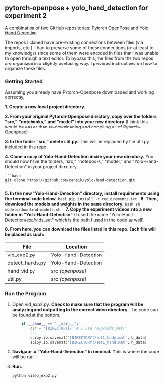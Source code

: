 ## pytorch-openpose + yolo_hand_detection for experiment 2

A combination of two GitHub repositories: [Pytorch OpenPose](https://github.com/Hzzone/pytorch-openpose) and [Yolo Hand Detection](https://github.com/cansik/yolo-hand-detection)

The repos I cloned have pre-existing connections between files (via imports, etc.). I had to preserve some of these connections (or at least to my knowledge) since some of them were encoded in files that I was unable to open through a text editor. To bypass this, the files from the two repos are organized in a slightly confusing way. I provided instructions on how to organize these files.

### Getting Started

Assuming you already have Pytorch-Openpose downloaded and working correctly, 

**1. Create a new local project directory.**

**2. From your original Pytorch-Openpose directory, copy over the folders "src," "notebooks," and "model" into your new directory** (I think this would be easier than re-downloading and compiling all of Pytorch-Openpose)

**3. In the folder "src," delete util.py.** This will be replaced by the util.py included in this repo.

**4. Clone a copy of Yolo-Hand-Detection inside your new directory.** You should now have the folders, "src," "notebooks," "model," and "Yolo-Hand-Detection" in your project directory.

    ```bash
    git clone https://github.com/cansik/yolo-hand-detection.git
    ```
**5. In the new "Yolo-Hand-Detection" directory, install requirements using the terminal code below.**
    ```bash
    pip install -r requirements.txt
    ```
**6. Then, download the models and weights in the same directory.**
    ```bash
    sh models/download-models.sh 
    ```
**7. Copy the experiment videos into a new folder in "Yolo-Hand-Detection"** (I used the name "Yolo-Hand-Detection/exp/vids_set" which is the path I used in the code as well) 

**8. From here, you can download the files listed in this repo. Each file will be placed as such:**

File | Location
------------ | -------------
vid_exp2.py | Yolo-Hand-Detection
detect_hands.py | Yolo-Hand-Detection
hand_vid.py | src _(openpose)_
util.py | src _(openpose)_

### Run the Program

1. Open vid_exp2.py. **Check to make sure that the program will be analyzing and outputting to the correct video directory.** The code can be found at the bottom.
    ```python
        if __name__ == "__main__":
            dir = '[DIRECTORY]/' # I use 'exp/vids_set/'
            ...
            scipy.io.savemat('[DIRECTORY]/set1_body.mat', b_data)
            scipy.io.savemat('[DIRECTORY]/set1_hand.mat', h_data)
    ```
2. **Navigate to "Yolo-Hand-Detection" in terminal.** This is where the code will be run.

3. **Run.**
    ```bash
    python video_exp2.py
    ```
